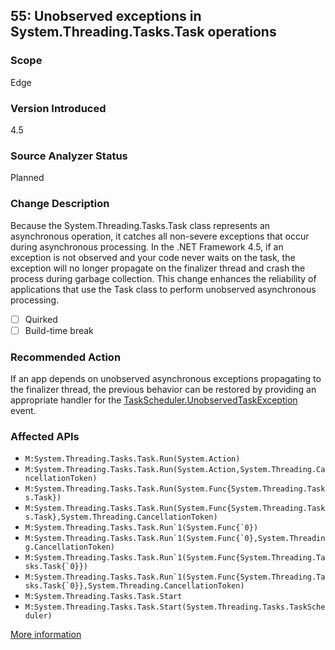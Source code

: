 ## 55: Unobserved exceptions in System.Threading.Tasks.Task operations

### Scope
Edge

### Version Introduced
4.5

### Source Analyzer Status
Planned

### Change Description
Because the System.Threading.Tasks.Task class represents an asynchronous operation, it catches all non-severe exceptions that occur during asynchronous processing. In the .NET Framework 4.5, if an exception is not observed and your code never waits on the task, the exception will no longer propagate on the finalizer thread and crash the process during garbage collection. This change enhances the reliability of applications that use the Task class to perform unobserved asynchronous processing.

- [ ] Quirked
- [ ] Build-time break

### Recommended Action
If an app depends on unobserved asynchronous exceptions propagating to the finalizer thread, the previous behavior can be restored by providing an appropriate handler for the [TaskScheduler.UnobservedTaskException](https://msdn.microsoft.com/en-us/library/system.threading.tasks.taskscheduler.unobservedtaskexception(v=vs.110).aspx) event.

### Affected APIs
* `M:System.Threading.Tasks.Task.Run(System.Action)`
* `M:System.Threading.Tasks.Task.Run(System.Action,System.Threading.CancellationToken)`
* `M:System.Threading.Tasks.Task.Run(System.Func{System.Threading.Tasks.Task})`
* `M:System.Threading.Tasks.Task.Run(System.Func{System.Threading.Tasks.Task},System.Threading.CancellationToken)`
* ``M:System.Threading.Tasks.Task.Run`1(System.Func{`0})``
* ``M:System.Threading.Tasks.Task.Run`1(System.Func{`0},System.Threading.CancellationToken)``
* ``M:System.Threading.Tasks.Task.Run`1(System.Func{System.Threading.Tasks.Task{`0}})``
* ``M:System.Threading.Tasks.Task.Run`1(System.Func{System.Threading.Tasks.Task{`0}},System.Threading.CancellationToken)``
* `M:System.Threading.Tasks.Task.Start`
* `M:System.Threading.Tasks.Task.Start(System.Threading.Tasks.TaskScheduler)`

[More information](https://msdn.microsoft.com/en-us/library/hh367887\(v=vs.110\).aspx#core)
